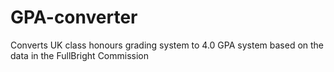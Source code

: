 # GPA-converter
Converts UK class honours grading system to 4.0 GPA system based on the data in the FullBright Commission
